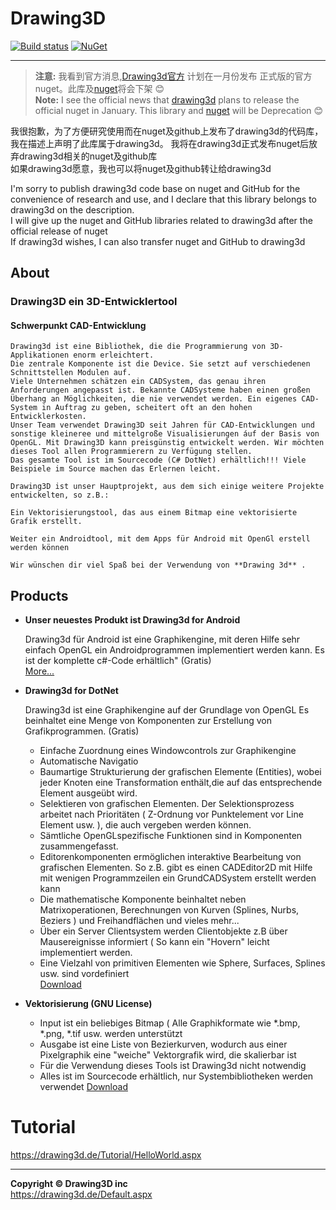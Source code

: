 ﻿# Drawing3D

[![Build status](https://ci.appveyor.com/api/projects/status/9qh0190px6w4iacx?svg=true)](https://ci.appveyor.com/project/mccj/drawing3d)
[![NuGet](https://img.shields.io/nuget/v/Drawing3d.svg)](https://www.nuget.org/packages/Drawing3d)

----

> **注意:** 我看到官方消息,[Drawing3d官方](https://drawing3d.de/Default.aspx) 计划在一月份发布 正式版的官方 nuget。此库及[nuget](https://www.nuget.org/packages/drawing3d)将会下架 :blush:   
> **Note:** I see the official news that [drawing3d](https://drawing3d.de/Default.aspx) plans to release the official nuget in January. This library and [nuget](https://www.nuget.org/packages/drawing3d) will be Deprecation :blush:    


我很抱歉，为了方便研究使用而在nuget及github上发布了drawing3d的代码库，我在描述上声明了此库属于drawing3d。
我将在drawing3d正式发布nuget后放弃drawing3d相关的nuget及github库   
如果drawing3d愿意，我也可以将nuget及github转让给drawing3d   

I'm sorry to publish drawing3d code base on nuget and GitHub for the convenience of research and use, and I declare that this library belongs to drawing3d on the description.   
I will give up the nuget and GitHub libraries related to drawing3d after the official release of nuget   
If drawing3d wishes, I can also transfer nuget and GitHub to drawing3d   

## About

### Drawing3D ein 3D-Entwicklertool
#### Schwerpunkt CAD-Entwicklung

    Drawing3d ist eine Bibliothek, die die Programmierung von 3D-Applikationen enorm erleichtert.  
    Die zentrale Komponente ist die Device. Sie setzt auf verschiedenen Schnittstellen Modulen auf.   
    Viele Unternehmen schätzen ein CADSystem, das genau ihren Anforderungen angepasst ist. Bekannte CADSysteme haben einen großen Überhang an Möglichkeiten, die nie verwendet werden. Ein eigenes CAD-System in Auftrag zu geben, scheitert oft an den hohen Entwicklerkosten.  
    Unser Team verwendet Drawing3D seit Jahren für CAD-Entwicklungen und sonstige kleineree und mittelgroße Visualisierungen áuf der Basis von OpenGL. Mit Drawing3D kann preisgünstig entwickelt werden. Wir möchten dieses Tool allen Programmierern zu Verfügung stellen.  
    Das gesamte Tool ist im Sourcecode (C# DotNet) erhältlich!!! Viele Beispiele im Source machen das Erlernen leicht.

    Drawing3D ist unser Hauptprojekt, aus dem sich einige weitere Projekte entwickelten, so z.B.:

    Ein Vektorisierungstool, das aus einem Bitmap eine vektorisierte Grafik erstellt.

    Weiter ein Androidtool, mit dem Apps für Android mit OpenGl erstell werden können

    Wir wünschen dir viel Spaß bei der Verwendung von **Drawing 3d** .
 

## Products

* **Unser neuestes Produkt ist Drawing3d for Android**  

    Drawing3d für Android ist eine Graphikengine, mit deren Hilfe sehr einfach OpenGL ein Androidprogrammen implementiert werden kann. Es ist der komplette c#-Code erhältlich" (Gratis)  
    [More...](https://drawing3d.de/OpenGL%20for%20Android.aspx)

* **Drawing3d for DotNet**  

    Drawing3d ist eine Graphikengine auf der Grundlage von OpenGL Es beinhaltet eine Menge von Komponenten zur Erstellung von Grafikprogrammen. (Gratis)  
    * Einfache Zuordnung eines Windowcontrols zur Graphikengine
    * Automatische Navigatio
    * Baumartige Strukturierung der grafischen Elemente (Entities), wobei jeder Knoten eine Transformation enthält,die auf das entsprechende Element ausgeübt wird.
    * Selektieren von grafischen Elementen. Der Selektionsprozess arbeitet nach Prioritäten ( Z-Ordnung vor Punktelement vor Line Element usw. ), die auch vergeben werden können.
    * Sämtliche OpenGLspezifische Funktionen sind in Komponenten zusammengefasst.
    * Editorenkomponenten ermöglichen interaktive Bearbeitung von grafischen Elementen. So z.B. gibt es einen CADEditor2D mit Hilfe mit wenigen Programmzeilen ein GrundCADSystem erstellt werden kann
    * Die mathematische Komponente beinhaltet neben Matrixoperationen, Berechnungen von Kurven (Splines, Nurbs, Beziers ) und Freihandflächen und vieles mehr...
    * Über ein Server Clientsystem werden Clientobjekte z.B über Mausereignisse informiert ( So kann ein "Hovern" leicht implementiert werden.
    * Eine Vielzahl von primitiven Elementen wie Sphere, Surfaces, Splines usw. sind vordefiniert  
    [Download](https://drawing3d.de/Downloads.aspx)
 

* **Vektorisierung (GNU License)**

    * Input ist ein beliebiges Bitmap ( Alle Graphikformate wie *.bmp, *.png, *.tif usw. werden unterstützt
    * Ausgabe ist eine Liste von Bezierkurven, wodurch aus einer Pixelgraphik eine "weiche" Vektorgrafik wird, die skalierbar ist
    * Für die Verwendung dieses Tools ist Drawing3d nicht notwendig
    * Alles ist im Sourcecode erhältlich, nur Systembibliotheken werden verwendet
    [Download](https://drawing3d.de/Downloads.aspx)


# Tutorial

https://drawing3d.de/Tutorial/HelloWorld.aspx


***
**Copyright © Drawing3D inc**   
https://drawing3d.de/Default.aspx
